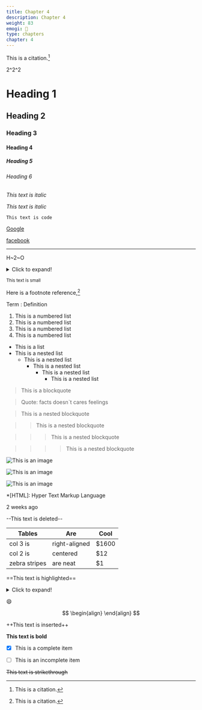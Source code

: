 ```yaml
---
title: Chapter 4
description: Chapter 4
weight: 83
emogi: 🤑
type: chapters
chapter: 4
---
```



This is a citation.[^1]
[^1]: This is a citation.


2^2^2


# Heading 1 
## Heading 2 
### Heading 3 
#### Heading 4 
##### Heading 5 
###### Heading 6 


*This text is italic*

_This text is italic_


`This text is code`


[Google](https://www.google.com)

[facebook](https://www.facebook.com "This is a title")


---


H~2~O


<details>
<summary>Click to expand!</summary>
</details>


<sub>This text is small</sub>


Here is a footnote reference,[^1]
[^1]: And here is the footnote.


Term
: Definition


1. This is a numbered list
2. This is a numbered list
3. This is a numbered list
4. This is a numbered list
- This is a list
- This is a nested list
	- This is a nested list
		- This is a nested list
			- This is a nested list
				- This is a nested list


> This is a blockquote

> Quote: facts doesn`t cares feelings 

> This is a nested blockquote

>> This is a nested blockquote

>>> This is a nested blockquote

>>>> This is a nested blockquote


![This is an image](https://www.google.com/images/branding/googlelogo/1x/googlelogo_color_272x92dp.png)

![This is an image](https://images.pexels.com/photos/14980905/pexels-photo-14980905.jpeg "This is a title")

![This is an image](https://images.pexels.com/photos/1612351/pexels-photo-1612351.jpeg)


*[HTML]: Hyper Text Markup Language


<time datetime="2013-04-06T12:32+00:00">2 weeks ago</time>


--This text is deleted--


| Tables | Are | Cool |
| --- | --- | --- |
| col 3 is | right-aligned | $1600 |
| col 2 is | centered | $12 |
| zebra stripes | are neat | $1 |


==This text is highlighted==


<details>
<summary>Click to expand!</summary>
</details>


:smile:


$$
\begin{align}
\end{align}
$$


++This text is inserted++


**This text is bold**


- [x] This is a complete item
- [ ] This is an incomplete item


~~This text is strikethrough~~
